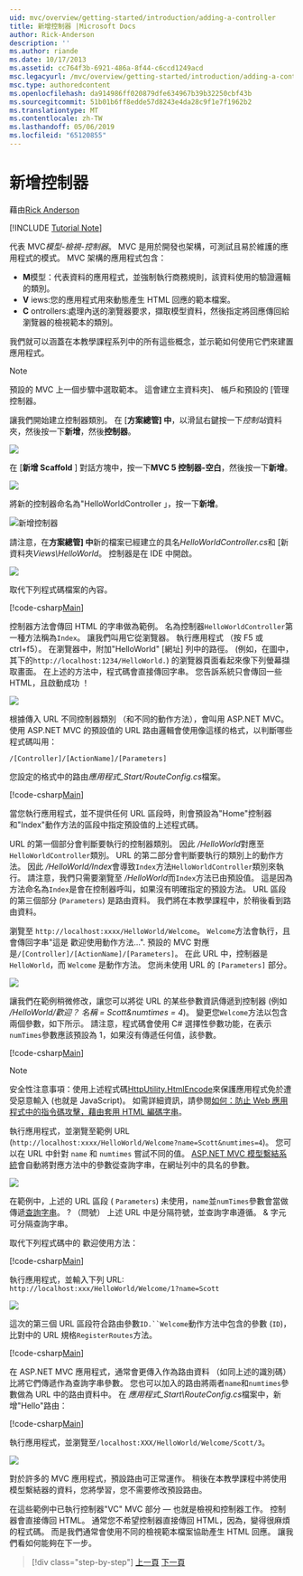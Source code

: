 ```yaml
---
uid: mvc/overview/getting-started/introduction/adding-a-controller
title: 新增控制器 |Microsoft Docs
author: Rick-Anderson
description: ''
ms.author: riande
ms.date: 10/17/2013
ms.assetid: cc764f3b-6921-486a-8f44-c6ccd1249acd
msc.legacyurl: /mvc/overview/getting-started/introduction/adding-a-controller
msc.type: authoredcontent
ms.openlocfilehash: da914986ff020879dfe634967b39b32250cbf43b
ms.sourcegitcommit: 51b01b6ff8edde57d8243e4da28c9f1e7f1962b2
ms.translationtype: MT
ms.contentlocale: zh-TW
ms.lasthandoff: 05/06/2019
ms.locfileid: "65120855"
---
```

# <a name="adding-a-controller"></a>新增控制器

藉由[Rick Anderson]((https://twitter.com/RickAndMSFT))

[!INCLUDE [Tutorial Note](sample/code-location.md)]

代表 MVC*模型-檢視-控制器*。 MVC 是用於開發也架構，可測試且易於維護的應用程式的模式。 MVC 架構的應用程式包含：

- **M**模型：代表資料的應用程式，並強制執行商務規則，該資料使用的驗證邏輯的類別。
- **V** iews:您的應用程式用來動態產生 HTML 回應的範本檔案。
- **C** ontrollers:處理內送的瀏覽器要求，擷取模型資料，然後指定將回應傳回給瀏覽器的檢視範本的類別。

我們就可以涵蓋在本教學課程系列中的所有這些概念，並示範如何使用它們來建置應用程式。

> [!NOTE]
> 預設的 MVC 上一個步驟中選取範本。 這會建立主資料夾]、 帳戶和預設的 [管理控制器。

讓我們開始建立控制器類別。 在 [**方案總管] 中**，以滑鼠右鍵按一下*控制站*資料夾，然後按一下**新增**，然後**控制器**。

![](adding-a-controller/_static/image1.png)

在 [**新增 Scaffold** ] 對話方塊中，按一下**MVC 5 控制器-空白**，然後按一下**新增**。

![](adding-a-controller/_static/image2.png)  

將新的控制器命名為"HelloWorldController 」，按一下**新增**。

![新增控制器](adding-a-controller/_static/image3.png)

請注意，在**方案總管] 中**新的檔案已經建立的具名*HelloWorldController.cs*和 [新資料夾*Views\HelloWorld*。 控制器是在 IDE 中開啟。

![](adding-a-controller/_static/image4.png)

取代下列程式碼檔案的內容。

[!code-csharp[Main](adding-a-controller/samples/sample1.cs)]

控制器方法會傳回 HTML 的字串做為範例。 名為控制器`HelloWorldController`第一種方法稱為`Index`。 讓我們叫用它從瀏覽器。 執行應用程式 （按 F5 或 ctrl+f5）。 在瀏覽器中，附加&quot;HelloWorld&quot; [網址] 列中的路徑。 (例如，在圖中，其下的`http://localhost:1234/HelloWorld.`) 的瀏覽器頁面看起來像下列螢幕擷取畫面。 在上述的方法中，程式碼會直接傳回字串。 您告訴系統只會傳回一些 HTML，且啟動成功 ！

![](adding-a-controller/_static/image5.png)

根據傳入 URL 不同控制器類別 （和不同的動作方法），會叫用 ASP.NET MVC。 使用 ASP.NET MVC 的預設值的 URL 路由邏輯會使用像這樣的格式，以判斷哪些程式碼叫用：

`/[Controller]/[ActionName]/[Parameters]`

您設定的格式中的路由*應用程式\_Start/RouteConfig.cs*檔案。

[!code-csharp[Main](adding-a-controller/samples/sample2.cs?highlight=7-8)]

當您執行應用程式，並不提供任何 URL 區段時，則會預設為"Home"控制器和"Index"動作方法的區段中指定預設值的上述程式碼。

URL 的第一個部分會判斷要執行的控制器類別。 因此 */HelloWorld*對應至`HelloWorldController`類別。 URL 的第二部分會判斷要執行的類別上的動作方法。 因此 */HelloWorld/Index*會導致`Index`方法`HelloWorldController`類別來執行。 請注意，我們只需要瀏覽至 */HelloWorld*而`Index`方法已由預設值。 這是因為方法命名為`Index`是會在控制器呼叫，如果沒有明確指定的預設方法。 URL 區段的第三個部分 (`Parameters`) 是路由資料。 我們將在本教學課程中，於稍後看到路由資料。

瀏覽至 `http://localhost:xxxx/HelloWorld/Welcome`。 `Welcome`方法會執行，且會傳回字串&quot;這是 歡迎使用動作方法...&quot;. 預設的 MVC 對應是`/[Controller]/[ActionName]/[Parameters]`。 在此 URL 中，控制器是 `HelloWorld`，而 `Welcome` 是動作方法。 您尚未使用 URL 的 `[Parameters]` 部分。

![](adding-a-controller/_static/image6.png)

讓我們在範例稍微修改，讓您可以將從 URL 的某些參數資訊傳遞到控制器 (例如 */HelloWorld/歡迎？ 名稱 = Scott&amp;numtimes = 4*)。 變更您`Welcome`方法以包含兩個參數，如下所示。 請注意，程式碼會使用 C# 選擇性參數功能，在表示`numTimes`參數應該預設為 1，如果沒有傳遞任何值，該參數。

[!code-csharp[Main](adding-a-controller/samples/sample3.cs)]

> [!NOTE]
> 安全性注意事項：使用上述程式碼[HttpUtility.HtmlEncode](https://msdn.microsoft.com/library/ee360286(v=vs.110).aspx)來保護應用程式免於遭受惡意輸入 (也就是 JavaScript)。 如需詳細資訊，請參閱[如何：防止 Web 應用程式中的指令碼攻擊，藉由套用 HTML 編碼字串](https://msdn.microsoft.com/library/a2a4yykt(v=vs.100).aspx)。

 執行應用程式，並瀏覽至範例 URL (`http://localhost:xxxx/HelloWorld/Welcome?name=Scott&numtimes=4`)。 您可以在 URL 中針對 `name` 和 `numtimes` 嘗試不同的值。 [ASP.NET MVC 模型繫結系統](http://odetocode.com/Blogs/scott/archive/2009/04/27/6-tips-for-asp-net-mvc-model-binding.aspx)會自動將對應方法中的參數從查詢字串，在網址列中的具名的參數。

![](adding-a-controller/_static/image7.png)

在範例中，上述的 URL 區段 ( `Parameters`) 未使用，`name`並`numTimes`參數會當做傳遞[查詢字串](http://en.wikipedia.org/wiki/Query_string)。 ? （問號） 上述 URL 中是分隔符號，並查詢字串遵循。 &amp; 字元可分隔查詢字串。

取代下列程式碼中的 歡迎使用方法：

[!code-csharp[Main](adding-a-controller/samples/sample4.cs)]

執行應用程式，並輸入下列 URL: `http://localhost:xxx/HelloWorld/Welcome/1?name=Scott`

![](adding-a-controller/_static/image8.png)

這次的第三個 URL 區段符合路由參數`ID.``Welcome`動作方法中包含的參數 (`ID`)，比對中的 URL 規格`RegisterRoutes`方法。

[!code-csharp[Main](adding-a-controller/samples/sample5.cs?highlight=7)]

在 ASP.NET MVC 應用程式，通常會更傳入作為路由資料 （如同上述的識別碼） 比將它們傳遞作為查詢字串參數。 您也可以加入的路由將兩者`name`和`numtimes`參數做為 URL 中的路由資料中。 在 *應用程式\_Start\RouteConfig.cs*檔案中，新增"Hello"路由：

[!code-csharp[Main](adding-a-controller/samples/sample6.cs?highlight=13-16)]

執行應用程式，並瀏覽至`/localhost:XXX/HelloWorld/Welcome/Scott/3`。

![](adding-a-controller/_static/image9.png)

對於許多的 MVC 應用程式，預設路由可正常運作。 稍後在本教學課程中將使用模型繫結器的資料，您將學習，您不需要修改預設路由。

在這些範例中已執行控制器&quot;VC&quot; MVC 部分 — 也就是檢視和控制器工作。 控制器會直接傳回 HTML。 通常您不希望控制器直接傳回 HTML，因為，變得很麻煩的程式碼。 而是我們通常會使用不同的檢視範本檔案協助產生 HTML 回應。 讓我們看如何能夠在下一步。

> [!div class="step-by-step"]
> [上一頁](getting-started.md)
> [下一頁](adding-a-view.md)
